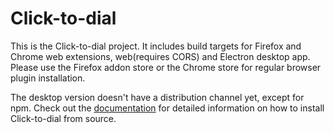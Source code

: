 # Click-to-dial
This is the Click-to-dial project. It includes build targets for Firefox and
Chrome web extensions, web(requires CORS) and Electron desktop app.
Please use the Firefox addon store or the Chrome store for regular browser
plugin installation.

The desktop version doesn't have a distribution channel
yet, except for npm. Check out the [documentation](https://voipgrid.github.io/click-to-dial/)
for detailed information on how to install Click-to-dial from source.
